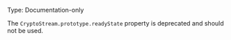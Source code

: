 
Type: Documentation-only

The `CryptoStream.prototype.readyState` property is deprecated and should not
be used.

<a id="DEP0005"></a>
